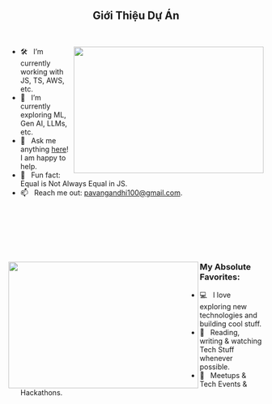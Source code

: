 <div align="center">
  <h2>
    Giới Thiệu Dự Án
  </h2>
</div>

<br/>


<div display="block">
  <img align="right" height="250" width="375" alt="" src="https://raw.githubusercontent.com/iampavangandhi/iampavangandhi/master/gifs/coder.gif" />

  - 🛠 &nbsp; I’m currently working with JS, TS, AWS, etc.
  - 🚀 &nbsp; I’m currently exploring ML, Gen AI, LLMs, etc.
  - 💬 &nbsp; Ask me anything [here](https://github.com/iampavangandhi/iampavangandhi/issues/2)! I am happy to help.
  - 👾 &nbsp; Fun fact: Equal is Not Always Equal in JS.
  - 📫 &nbsp; Reach me out: pavangandhi100@gmail.com.
  
</div>

<br/>
<br/>
<br/>
<br/>
<br/>

<div display="flex" gap="500">
  <img align="left" height="250" width="375" alt="" src="https://raw.githubusercontent.com/iampavangandhi/iampavangandhi/master/gifs/coder.gif" />

  ### My Absolute Favorites:

  - 💻 &nbsp; I love exploring new technologies and building cool stuff.
  - 📰 &nbsp; Reading, writing & watching Tech Stuff whenever possible.
  - 🍕 &nbsp; Meetups & Tech Events & Hackathons.
  
</div>

